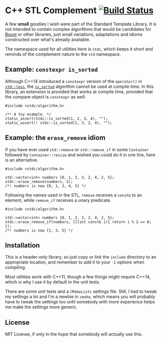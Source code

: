 # C++ STL Complement [![Build Status](https://travis-ci.org/janoma/STL-Complement.svg?branch=master)](https://travis-ci.org/janoma/STL-Complement)
A few **small** goodies I wish were part of the Standard Template Library. It is not
intended to contain complex algorithms that would be candidates for
[Boost](http://www.boost.org/) or other libraries, just small variations, adaptations
and idioms constructed over what's already available.

The namespace used for all utilities here is `stdc`, which keeps it short and
reminds of the complement nature to the `std` namespace.

## Example: `constexpr is_sorted`
Although C++14 introduced a `constexpr` version of the `operator()` in
[`std::less`](http://en.cppreference.com/w/cpp/utility/functional/less), the
[`is_sorted`](http://en.cppreference.com/w/cpp/algorithm/is_sorted) algorithm
cannot be used at compile time. In this library, an extension is provided that
works at compile time, provided that the compare object is `constexpr` as well.

```
#include <stdc/algorithm.h>

/*! A toy example. */
static_assert(stdc::is_sorted(1, 2, 3, 4), "");
static_assert(! stdc::is_sorted(1, 3, 2, 4), "");
```

## Example: the `erase_remove` idiom
If you have ever used `std::remove` or `std::remove_if` in some `Container` followed by `Container::resize` and wished you could do it in one line, here is an alternative.

```
#include <stdc/algorithm.h>

std::vector<int> numbers {0, 1, 2, 3, 2, 4, 2, 5};
stdc::erase_remove(numbers, 2);
/*! numbers is now {0, 1, 3, 4, 5} */
```

Following the names used in the STL, `remove` receives a `const&` to an element, while `remove_if` receives a unary predicate.

```
#include <stdc/algorithm.h>

std::vector<int> numbers {0, 1, 2, 3, 2, 4, 2, 5};
stdc::erase_remove_if(numbers, [](int const& i){ return i % 2 == 0; });
/*! numbers is now {1, 3, 5} */
```

## Installation
This is a header-only library, so just copy or link the `include` directory to
an appropriate location, and remember to add it to your `-I` options when
compiling.

Most utilities work with C++11, though a few things might require C++14, which
is why I use it by default in the unit tests.

There are some unit tests and a `CMakeLists` settings file. Still, I had to
tweak my settings a lot and I'm a newbie in `cmake`, which means you will
probably have to tweak the settings too until somebody with more experience
helps me make the settings more generic.

## License
MIT License, if only in the hope that somebody will actually use this.

